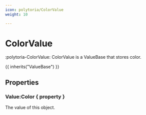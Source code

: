 ```yaml
---
icon: polytoria/ColorValue
weight: 10

---
```


# ColorValue

:polytoria-ColorValue: ColorValue is a ValueBase that stores color.

{{ inherits("ValueBase") }}

## Properties

### Value:Color { property }
The value of this object.
